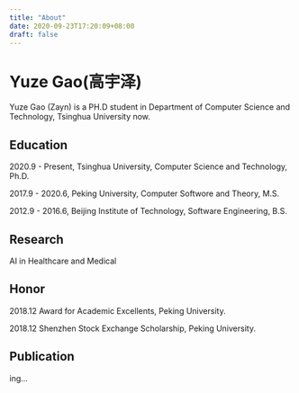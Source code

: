 ```yaml
---
title: "About"
date: 2020-09-23T17:20:09+08:00
draft: false
---
```


# Yuze Gao(高宇泽)

Yuze Gao (Zayn) is a PH.D student in Department of Computer Science and Technology, Tsinghua University now.

## Education

2020.9 - Present, Tsinghua University, Computer Science and Technology, Ph.D.

2017.9 - 2020.6, Peking University, Computer Softwore and Theory, M.S.

2012.9 - 2016.6, Beijing Institute of Technology, Software Engineering, B.S.

## Research 

AI in Healthcare and Medical

## Honor

2018.12 Award for Academic Excellents, Peking University.

2018.12 Shenzhen Stock Exchange Scholarship, Peking University.

## Publication

ing...

